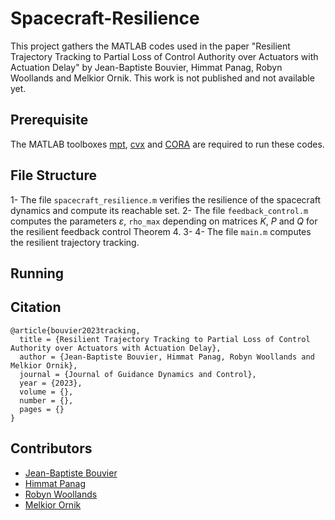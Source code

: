# Spacecraft-Resilience

This project gathers the MATLAB codes used in the paper "Resilient Trajectory Tracking to Partial Loss of Control Authority over Actuators with Actuation Delay" by Jean-Baptiste Bouvier, Himmat Panag, Robyn Woollands and Melkior Ornik.
This work is not published and not available yet.


**Prerequisite**
---
The MATLAB toolboxes [mpt](https://www.mpt3.org/), [cvx](http://cvxr.com/cvx/) and [CORA](https://tumcps.github.io/CORA/) are required to run these codes.


**File Structure**
---

1- The file `spacecraft_resilience.m` verifies the resilience of the spacecraft dynamics and compute its reachable set.
2- The file `feedback_control.m` computes the parameters $\varepsilon$, `rho_max` depending on matrices $K$, $P$ and $Q$ for the resilient feedback control Theorem 4.
3-
4- The file `main.m` computes the resilient trajectory tracking.




**Running**
---




**Citation**
---
```
@article{bouvier2023tracking,  
  title = {Resilient Trajectory Tracking to Partial Loss of Control Authority over Actuators with Actuation Delay},   
  author = {Jean-Baptiste Bouvier, Himmat Panag, Robyn Woollands and Melkior Ornik},    
  journal = {Journal of Guidance Dynamics and Control},    
  year = {2023},   
  volume = {},  
  number = {},  
  pages = {}  
}
```

**Contributors**
---
- [Jean-Baptiste Bouvier](https://github.com/Jean-BaptisteBouvier)
- [Himmat Panag](https://www.linkedin.com/in/himmatpanag/?originalSubdomain=au)
- [Robyn Woollands](https://woollands.web.illinois.edu/index.html)
- [Melkior Ornik](https://mornik.web.illinois.edu/)



